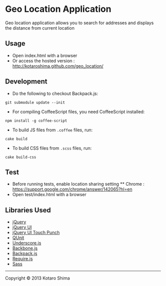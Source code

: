 Geo Location Application
======================
Geo location application allows you to search for addresses and displays the distance from current location

Usage
------
* Open index.html with a browser
 * Or access the hosted version : http://kotaroshima.github.com/geo_location/

Development
------
* Do the following to checkout Backpack.js:
```
git submodule update --init
```
* For compiling CoffeeScript files, you need CoffeeScript installed:
```
npm install -g coffee-script
```
* To build JS files from `.coffee` files, run:
```
cake build
```
* To build CSS files from `.scss` files, run:
```
cake build-css
```

Test
------
* Before running tests, enable location sharing setting
** Chrome : https://support.google.com/chrome/answer/142065?hl=en
* Open test/index.html with a browser

Libraries Used
--------
* [jQuery](http://jquery.com/)
* [jQuery UI](http://jqueryui.com/)
* [jQuery UI Touch Punch](http://touchpunch.furf.com//)
* [QUnit](http://qunitjs.com/)
* [Underscore.js](http://underscorejs.org/)
* [Backbone.js](http://backbonejs.org/)
* [Backpack.js](https://github.com/kotaroshima/backpack)
* [Require.js](http://http://requirejs.org/)
* [Sass](http://sass-lang.com/)

----------
Copyright &copy; 2013 Kotaro Shima